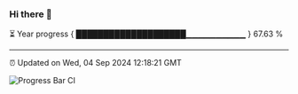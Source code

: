 ### Hi there 👋

⏳ Year progress { ████████████████████▁▁▁▁▁▁▁▁▁▁ } 67.63 %

---

⏰ Updated on Wed, 04 Sep 2024 12:18:21 GMT

![Progress Bar CI](https://github.com/Shyam-Makwana/GitHub-Actions-Demo/workflows/Progress%20Bar%20CI/badge.svg)
